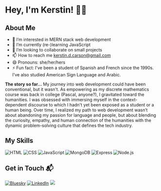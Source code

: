 # Hey, I'm Kerstin! 👋🏿

## About Me

- 👀 I’m interested in MERN stack web development
- 🌱 I’m currently (re-)learning JavaScript
- 💞️ I’m looking to collaborate on small projects
- 📫 How to reach me kerstin.d.carson@gmail.com
- 😄 Pronouns: she/her/hers
- ⚡ Fun fact: I've been a student of Spanish and French since the 1990s. I've also studied American Sign Language and Arabic.

**The story so far...** My journey into web development could have been conventional, but it wasn't. As empowering as my discrete mathematics course was back in college (Pascal, anyone?), I gravitated toward the humanities. I was obsessed with immersing myself in the context-dependent discourse to which I hadn't yet been exposed as a student or a human being. Over time, I realized my path to web development wasn’t about abandoning my passion for language and people, but about blending the curiosity, empathy, and human connection of the humanities with the dynamic problem-solving culture that defines the tech industry.

## My Skills

![HTML](https://img.shields.io/badge/-HTML-E34F26?style=for-the-badge&logo=html5&logoColor=white)
![CSS](https://img.shields.io/badge/-CSS-1572B6?style=for-the-badge&logo=css3&logoColor=white)
![JavaScript](https://img.shields.io/badge/-JavaScript-F7DF1E?style=for-the-badge&logo=javascript&logoColor=black)
![MongoDB](https://img.shields.io/badge/MongoDB-4EA94B?style=for-the-badge&logo=mongodb&logoColor=white)
![Express](https://img.shields.io/badge/Express%20js-000000?style=for-the-badge&logo=express&logoColor=white)
![Node.js](https://img.shields.io/badge/-Node.js-339933?style=for-the-badge&logo=node.js&logoColor=white)

## Get in Touch 📬

[![Bluesky](https://img.shields.io/badge/Bluesky-0285FF?logo=bluesky&logoColor=fff&style=for-the-badge)](https://bsky.app/profile/kcarsoncodes.bsky.social)
[![LinkedIn](https://img.shields.io/badge/LinkedIn-0077B5?style=for-the-badge&logo=linkedin&logoColor=white)](https://www.linkedin.com/in/kerstincarson)
[![](https://img.shields.io/badge/-000000?style=for-the-badge&logo=x&logoColor=white)](https://x.com/kCarsonCodes)



